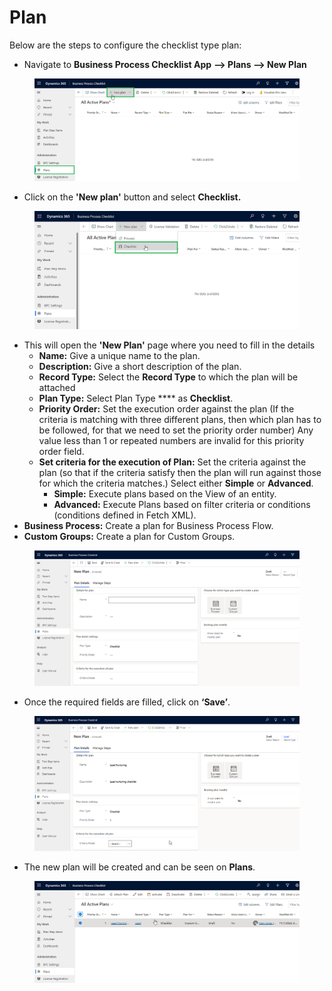 # Plan

Below are the steps to configure the checklist type plan:

* Navigate to **Business Process Checklist App** **--> Plans --> New Plan**

<figure><img src="../../../../.gitbook/assets/plan_1.png" alt=""><figcaption></figcaption></figure>

* Click on the **'New plan'** button and select **Checklist.**

<figure><img src="../../../../.gitbook/assets/plan_2.png" alt=""><figcaption></figcaption></figure>

* This will open the **'New Plan'** page where you need to fill in the details
  * **Name:** Give a unique name to the plan.
  * **Description:** Give a short description of the plan.
  * **Record Type:** Select the **Record Type** to which the plan will be attached
  * **Plan Type:** Select Plan Type **** as **Checklist**.
  * **Priority Order:** Set the execution order against the plan (If the criteria is matching with three different plans, then which plan has to be followed, for that we need to set the priority order number) Any value less than 1 or repeated numbers are invalid for this priority order field.
  * **Set criteria for the execution of Plan:** Set the criteria against the plan (so that if the criteria satisfy then the plan will run against those for which the criteria matches.) Select either **Simple** or **Advanced**.
    * **Simple:** Execute plans based on the View of an entity.
    * **Advanced:** Execute Plans based on filter criteria or conditions (conditions defined in Fetch XML).
* **Business Process:** Create a plan for Business Process Flow.
* **Custom Groups:** Create a plan for Custom Groups.

<figure><img src="../../../../.gitbook/assets/plan_3.png" alt=""><figcaption></figcaption></figure>

* Once the required fields are filled, click on **‘Save’**.

<figure><img src="../../../../.gitbook/assets/Plan_4.png" alt=""><figcaption></figcaption></figure>

* The new plan will be created and can be seen on **Plans**.

<figure><img src="../../../../.gitbook/assets/plan_5 (1).png" alt=""><figcaption></figcaption></figure>
